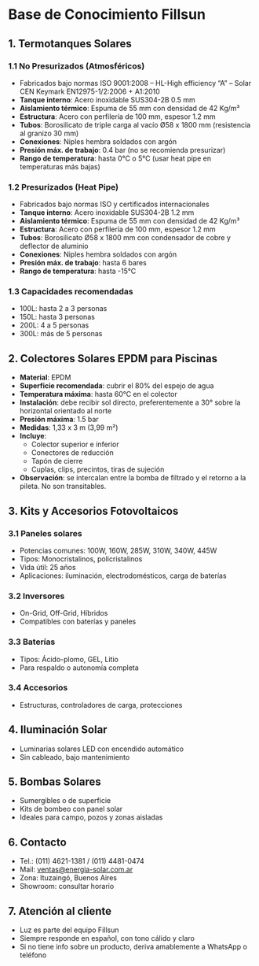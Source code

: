 
# Base de Conocimiento Fillsun

## 1. Termotanques Solares

### 1.1 No Presurizados (Atmosféricos)
- Fabricados bajo normas ISO 9001:2008 – HL-High efficiency “A” – Solar CEN Keymark EN12975-1/2:2006 + A1:2010
- **Tanque interno**: Acero inoxidable SUS304-2B 0.5 mm
- **Aislamiento térmico**: Espuma de 55 mm con densidad de 42 Kg/m³
- **Estructura**: Acero con perfilería de 100 mm, espesor 1.2 mm
- **Tubos**: Borosilicato de triple carga al vacío Ø58 x 1800 mm (resistencia al granizo 30 mm)
- **Conexiones**: Niples hembra soldados con argón
- **Presión máx. de trabajo**: 0.4 bar (no se recomienda presurizar)
- **Rango de temperatura**: hasta 0°C o 5°C (usar heat pipe en temperaturas más bajas)

### 1.2 Presurizados (Heat Pipe)
- Fabricados bajo normas ISO y certificados internacionales
- **Tanque interno**: Acero inoxidable SUS304-2B 1.2 mm
- **Aislamiento térmico**: Espuma de 55 mm con densidad de 42 Kg/m³
- **Estructura**: Acero con perfilería de 100 mm, espesor 1.2 mm
- **Tubos**: Borosilicato Ø58 x 1800 mm con condensador de cobre y deflector de aluminio
- **Conexiones**: Niples hembra soldados con argón
- **Presión máx. de trabajo**: hasta 6 bares
- **Rango de temperatura**: hasta -15°C

### 1.3 Capacidades recomendadas
- 100L: hasta 2 a 3 personas
- 150L: hasta 3 personas
- 200L: 4 a 5 personas
- 300L: más de 5 personas

## 2. Colectores Solares EPDM para Piscinas

- **Material**: EPDM
- **Superficie recomendada**: cubrir el 80% del espejo de agua
- **Temperatura máxima**: hasta 60°C en el colector
- **Instalación**: debe recibir sol directo, preferentemente a 30° sobre la horizontal orientado al norte
- **Presión máxima**: 1.5 bar
- **Medidas**: 1,33 x 3 m (3,99 m²)
- **Incluye**:
  - Colector superior e inferior
  - Conectores de reducción
  - Tapón de cierre
  - Cuplas, clips, precintos, tiras de sujeción
- **Observación**: se intercalan entre la bomba de filtrado y el retorno a la pileta. No son transitables.

## 3. Kits y Accesorios Fotovoltaicos

### 3.1 Paneles solares
- Potencias comunes: 100W, 160W, 285W, 310W, 340W, 445W
- Tipos: Monocristalinos, policristalinos
- Vida útil: 25 años
- Aplicaciones: iluminación, electrodomésticos, carga de baterías

### 3.2 Inversores
- On-Grid, Off-Grid, Híbridos
- Compatibles con baterías y paneles

### 3.3 Baterías
- Tipos: Ácido-plomo, GEL, Litio
- Para respaldo o autonomía completa

### 3.4 Accesorios
- Estructuras, controladores de carga, protecciones

## 4. Iluminación Solar
- Luminarias solares LED con encendido automático
- Sin cableado, bajo mantenimiento

## 5. Bombas Solares
- Sumergibles o de superficie
- Kits de bombeo con panel solar
- Ideales para campo, pozos y zonas aisladas

## 6. Contacto
- Tel.: (011) 4621-1381 / (011) 4481-0474
- Mail: ventas@energia-solar.com.ar
- Zona: Ituzaingó, Buenos Aires
- Showroom: consultar horario

## 7. Atención al cliente
- Luz es parte del equipo Fillsun
- Siempre responde en español, con tono cálido y claro
- Si no tiene info sobre un producto, deriva amablemente a WhatsApp o teléfono
